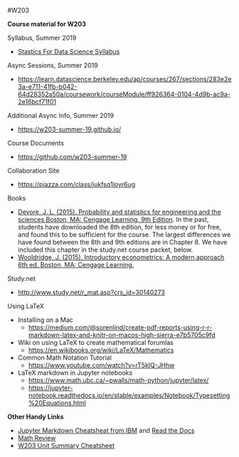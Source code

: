 #W203

<b>Course material for W203</b>

Syllabus, Summer 2019
* [Stastics For Data Science Syllabus](./w203_syllabus.pdf)

Async Sessions, Summer 2019
* https://learn.datascience.berkeley.edu/ap/courses/267/sections/283e2e3a-e711-41fb-b042-64d28352a50a/coursework/courseModule/ff926364-0104-4d9b-ac9a-2e16bcf71f01

Additional Async Info, Summer 2019
* https://w203-summer-19.github.io/

Course Documents
* https://github.com/w203-summer-19

Collaboration Site
* https://piazza.com/class/jukfsq1loyr6ug

Books
* [Devore, J. L. (2015). Probability and statistics for engineering and the sciences Boston, MA: Cengage Learning. 9th Edition](https://smile.amazon.com/Probability-Statistics-Engineering-Sciences-Devore/dp/1305251806/ref=sr_1_1?keywords=Probability+and+statistics+for+engineering+and+the+sciences&qid=1556937315&s=gateway&sr=8-1). In the past, students have downloaded the 8th edition, for less money or for free, and found this to be sufficient for the course. The largest differences we have found between the 8th and 9th editions are in Chapter 8. We have included this chapter in the study.net course packet, below.
* [Wooldridge, J. (2015). Introductory econometrics: A modern approach 6th ed. Boston, MA: Cengage Learning.](https://smile.amazon.com/Introductory-Econometrics-Modern-Approach-Standalone-dp-130527010X/dp/130527010X/ref=mt_hardcover?_encoding=UTF8&me=&qid=)

Study.net
* http://www.study.net/r_mat.asp?crs_id=30140273

Using LaTeX
* Installing on a Mac
  * https://medium.com/@sorenlind/create-pdf-reports-using-r-r-markdown-latex-and-knitr-on-macos-high-sierra-e7b5705c9fd
* Wiki on using LaTeX to create mathematical forumlas
  * https://en.wikibooks.org/wiki/LaTeX/Mathematics
* Common Math Notation Tutorial
  * https://www.youtube.com/watch?v=rT5kIQ-JHhw
* LaTeX markdown in Jupyter notebooks
  * https://www.math.ubc.ca/~pwalls/math-python/jupyter/latex/
  * https://jupyter-notebook.readthedocs.io/en/stable/examples/Notebook/Typesetting%20Equations.html

<b>Other Handy Links</b>
* [Jupyter Markdown Cheatsheat from IBM](https://www.ibm.com/support/knowledgecenter/en/SSGNPV_1.1.3/dsx/markd-jupyter.html) and [Read the Docs](https://jupyter-notebook.readthedocs.io/en/stable/examples/Notebook/Working%20With%20Markdown%20Cells.html)
* [Math Review](./MathReview_v08.pdf)
* [W203 Unit Summary Cheatsheet](W203%20Cheatsheet%20(Created%20by%20Aaron%20Yuen%20-%20W203%20Summer%20'17).pdf)
